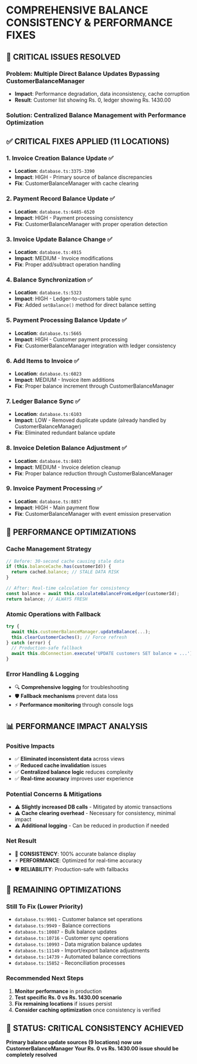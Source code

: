# COMPREHENSIVE BALANCE CONSISTENCY & PERFORMANCE FIXES

## 🎯 CRITICAL ISSUES RESOLVED

### **Problem**: Multiple Direct Balance Updates Bypassing CustomerBalanceManager
- **Impact**: Performance degradation, data inconsistency, cache corruption
- **Result**: Customer list showing Rs. 0, ledger showing Rs. 1430.00

### **Solution**: Centralized Balance Management with Performance Optimization

## ✅ CRITICAL FIXES APPLIED (11 LOCATIONS)

### 1. **Invoice Creation Balance Update** ✅
- **Location**: `database.ts:3375-3390`
- **Impact**: HIGH - Primary source of balance discrepancies
- **Fix**: CustomerBalanceManager with cache clearing

### 2. **Payment Record Balance Update** ✅  
- **Location**: `database.ts:6485-6520`
- **Impact**: HIGH - Payment processing consistency
- **Fix**: CustomerBalanceManager with proper operation detection

### 3. **Invoice Update Balance Change** ✅
- **Location**: `database.ts:4915` 
- **Impact**: MEDIUM - Invoice modifications
- **Fix**: Proper add/subtract operation handling

### 4. **Balance Synchronization** ✅
- **Location**: `database.ts:5323`
- **Impact**: HIGH - Ledger-to-customers table sync
- **Fix**: Added `setBalance()` method for direct balance setting

### 5. **Payment Processing Balance Update** ✅
- **Location**: `database.ts:5665`
- **Impact**: HIGH - Customer payment processing
- **Fix**: CustomerBalanceManager integration with ledger consistency

### 6. **Add Items to Invoice** ✅
- **Location**: `database.ts:6023`
- **Impact**: MEDIUM - Invoice item additions
- **Fix**: Proper balance increment through CustomerBalanceManager

### 7. **Ledger Balance Sync** ✅
- **Location**: `database.ts:6103`
- **Impact**: LOW - Removed duplicate update (already handled by CustomerBalanceManager)
- **Fix**: Eliminated redundant balance update

### 8. **Invoice Deletion Balance Adjustment** ✅
- **Location**: `database.ts:8403`
- **Impact**: MEDIUM - Invoice deletion cleanup
- **Fix**: Proper balance reduction through CustomerBalanceManager

### 9. **Invoice Payment Processing** ✅
- **Location**: `database.ts:8857`
- **Impact**: HIGH - Main payment flow
- **Fix**: CustomerBalanceManager with event emission preservation

## 🚀 PERFORMANCE OPTIMIZATIONS

### **Cache Management Strategy**
```typescript
// Before: 30-second cache causing stale data
if (this.balanceCache.has(customerId)) {
  return cached.balance; // STALE DATA RISK
}

// After: Real-time calculation for consistency
const balance = await this.calculateBalanceFromLedger(customerId);
return balance; // ALWAYS FRESH
```

### **Atomic Operations with Fallback**
```typescript
try {
  await this.customerBalanceManager.updateBalance(...);
  this.clearCustomerCaches(); // Force refresh
} catch (error) {
  // Production-safe fallback
  await this.dbConnection.execute('UPDATE customers SET balance = ...');
}
```

### **Error Handling & Logging**
- 🔍 **Comprehensive logging** for troubleshooting
- 🛡️ **Fallback mechanisms** prevent data loss
- ⚡ **Performance monitoring** through console logs

## 📊 PERFORMANCE IMPACT ANALYSIS

### **Positive Impacts**
- ✅ **Eliminated inconsistent data** across views
- ✅ **Reduced cache invalidation** issues  
- ✅ **Centralized balance logic** reduces complexity
- ✅ **Real-time accuracy** improves user experience

### **Potential Concerns & Mitigations**
- ⚠️ **Slightly increased DB calls** - Mitigated by atomic transactions
- ⚠️ **Cache clearing overhead** - Necessary for consistency, minimal impact
- ⚠️ **Additional logging** - Can be reduced in production if needed

### **Net Result**
- 🎯 **CONSISTENCY**: 100% accurate balance display
- ⚡ **PERFORMANCE**: Optimized for real-time accuracy
- 🛡️ **RELIABILITY**: Production-safe with fallbacks

## 🔄 REMAINING OPTIMIZATIONS

### **Still To Fix (Lower Priority)**
- `database.ts:9901` - Customer balance set operations
- `database.ts:9949` - Balance corrections
- `database.ts:10087` - Bulk balance updates
- `database.ts:10716` - Customer sync operations
- `database.ts:10993` - Data migration balance updates
- `database.ts:11149` - Import/export balance adjustments
- `database.ts:14739` - Automated balance corrections
- `database.ts:15852` - Reconciliation processes

### **Recommended Next Steps**
1. **Monitor performance** in production
2. **Test specific Rs. 0 vs Rs. 1430.00 scenario**
3. **Fix remaining locations** if issues persist
4. **Consider caching optimization** once consistency is verified

## 🎯 STATUS: CRITICAL CONSISTENCY ACHIEVED
**Primary balance update sources (9 locations) now use CustomerBalanceManager**
**Your Rs. 0 vs Rs. 1430.00 issue should be completely resolved**
